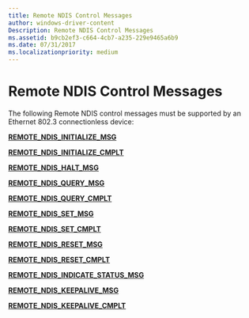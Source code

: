 ```yaml
---
title: Remote NDIS Control Messages
author: windows-driver-content
Description: Remote NDIS Control Messages
ms.assetid: b9cb2ef3-c664-4cb7-a235-229e9465a6b9
ms.date: 07/31/2017
ms.localizationpriority: medium
---
```


# Remote NDIS Control Messages





The following Remote NDIS control messages must be supported by an Ethernet 802.3 connectionless device:

[**REMOTE\_NDIS\_INITIALIZE\_MSG**](remote-ndis-initialize-msg.md)

[**REMOTE\_NDIS\_INITIALIZE\_CMPLT**](remote-ndis-initialize-cmplt.md)

[**REMOTE\_NDIS\_HALT\_MSG**](remote-ndis-halt-msg.md)

[**REMOTE\_NDIS\_QUERY\_MSG**](remote-ndis-query-msg.md)

[**REMOTE\_NDIS\_QUERY\_CMPLT**](remote-ndis-query-cmplt.md)

[**REMOTE\_NDIS\_SET\_MSG**](remote-ndis-set-msg.md)

[**REMOTE\_NDIS\_SET\_CMPLT**](remote-ndis-set-cmplt.md)

[**REMOTE\_NDIS\_RESET\_MSG**](remote-ndis-reset-msg.md)

[**REMOTE\_NDIS\_RESET\_CMPLT**](remote-ndis-reset-cmplt.md)

[**REMOTE\_NDIS\_INDICATE\_STATUS\_MSG**](remote-ndis-indicate-status-msg.md)

[**REMOTE\_NDIS\_KEEPALIVE\_MSG**](remote-ndis-keepalive-msg.md)

[**REMOTE\_NDIS\_KEEPALIVE\_CMPLT**](remote-ndis-keepalive-cmplt.md)

 

 




